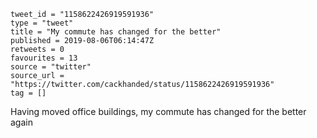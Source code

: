 ```
tweet_id = "1158622426919591936"
type = "tweet"
title = "My commute has changed for the better"
published = 2019-08-06T06:14:47Z
retweets = 0
favourites = 13
source = "twitter"
source_url = "https://twitter.com/cackhanded/status/1158622426919591936"
tag = []
```

Having moved office buildings, my commute has changed for the better again

<p class='image'><img src='http://mnf.m17s.net/2019/08/06/EBRA86WXoAEZ6zo.jpg' alt=''></p>

